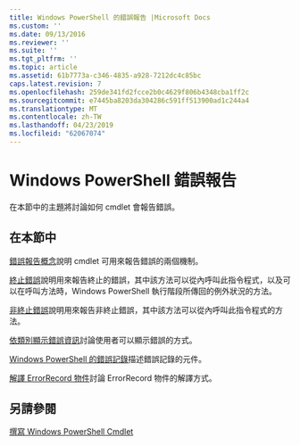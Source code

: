 ```yaml
---
title: Windows PowerShell 的錯誤報告 |Microsoft Docs
ms.custom: ''
ms.date: 09/13/2016
ms.reviewer: ''
ms.suite: ''
ms.tgt_pltfrm: ''
ms.topic: article
ms.assetid: 61b7773a-c346-4835-a928-7212dc4c85bc
caps.latest.revision: 7
ms.openlocfilehash: 259de341fd2fcce2b0c4629f806b4348cba1ff2c
ms.sourcegitcommit: e7445ba8203da304286c591ff513900ad1c244a4
ms.translationtype: MT
ms.contentlocale: zh-TW
ms.lasthandoff: 04/23/2019
ms.locfileid: "62067074"
---
```

# <a name="windows-powershell-error-reporting"></a>Windows PowerShell 錯誤報告

在本節中的主題將討論如何 cmdlet 會報告錯誤。

## <a name="in-this-section"></a>在本節中

[錯誤報告概念](./error-reporting-concepts.md)說明 cmdlet 可用來報告錯誤的兩個機制。

[終止錯誤](./terminating-errors.md)說明用來報告終止的錯誤，其中該方法可以從內呼叫此指令程式，以及可以在呼叫方法時，Windows PowerShell 執行階段所傳回的例外狀況的方法。

[非終止錯誤](./non-terminating-errors.md)說明用來報告非終止錯誤，其中該方法可以從內呼叫此指令程式的方法。

[依類別顯示錯誤資訊](./displaying-error-information.md)討論使用者可以顯示錯誤的方式。

[Windows PowerShell 的錯誤記錄](./windows-powershell-error-records.md)描述錯誤記錄的元件。

[解譯 ErrorRecord 物件](./interpreting-errorrecord-objects.md)討論 ErrorRecord 物件的解譯方式。

## <a name="see-also"></a>另請參閱

[撰寫 Windows PowerShell Cmdlet](./writing-a-windows-powershell-cmdlet.md)
